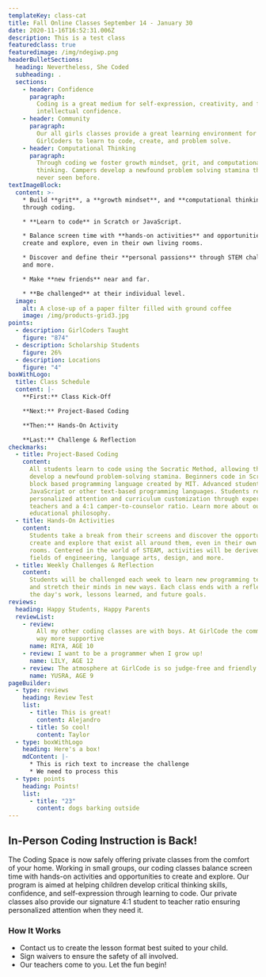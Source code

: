 ```yaml
---
templateKey: class-cat
title: Fall Online Classes ​September 14 - January 30
date: 2020-11-16T16:52:31.006Z
description: This is a test class
featuredclass: true
featuredimage: /img/ndegiwp.png
headerBulletSections:
  heading: Nevertheless, She Coded
  subheading: .
  sections:
    - header: Confidence
      paragraph:
        Coding is a great medium for self-expression, creativity, and fostering
        intellectual confidence.
    - header: Community
      paragraph:
        Our all girls classes provide a great learning environment for
        GirlCoders to learn to code, create, and problem solve.
    - header: Computational Thinking
      paragraph:
        Through coding we foster ​growth mindset, grit, and computational
        thinking. Campers develop a newfound problem solving stamina they've
        never seen before. ​
textImageBlock:
  content: >-
    * Build **grit**, a **growth mindset**, and **computational thinking**
    through coding.

    * **Learn to code** in Scratch or JavaScript.

    * Balance screen time with **hands-on activities** and opportunities to
    create and explore, even in their own living rooms.

    * Discover and define their **personal passions** through STEM challenges
    and more.

    * Make **new friends** near and far.

    * **Be challenged** at their individual level.
  image:
    alt: A close-up of a paper filter filled with ground coffee
    image: /img/products-grid3.jpg
points:
  - description: GirlCoders Taught
    figure: "874"
  - description: Scholarship Students
    figure: 26%
  - description: Locations
    figure: "4"
boxWithLogo:
  title: Class Schedule
  content: |-
    **First:** Class Kick-Off

    **Next:** Project-Based Coding

    **Then:** Hands-On Activity

    **Last:** Challenge & Reflection
checkmarks:
  - title: Project-Based Coding
    content:
      All students learn to code using the Socratic Method, allowing them to
      develop a newfound problem-solving stamina.​​ Beginners code in Scratch, a
      block based programming language created by MIT. Advanced students code in
      JavaScript or other text-based programming languages. Students receive
      personalized attention and curriculum customization through experienced
      teachers and a 4:1 camper-to-counselor ratio. Learn more about our
      educational philosophy.
  - title: Hands-On Activities
    content:
      Students take a break from their screens and discover the opportunities to
      create and explore that exist all around them, even in their own living
      rooms. Centered in the world of STEAM, activities will be derived from the
      fields of engineering, language arts, design, and more.
  - title: Weekly Challenges & Reflection
    content:
      Students will be challenged each week to learn new programming techniques
      and stretch their minds in new ways. Each class ends with a reflection on
      the day's work, lessons learned, and future goals.
reviews:
  heading: Happy Students, Happy Parents
  reviewList:
    - review:
        All my other coding classes are with boys. At GirlCode the community is
        way more supportive
      name: RIYA, AGE 10
    - review: I want to be a programmer when I grow up!
      name: LILY, AGE 12
    - review: The atmosphere at GirlCode is so judge-free and friendly!
      name: YUSRA, AGE 9
pageBuilder:
  - type: reviews
    heading: Review Test
    list:
      - title: This is great!
        content: Alejandro
      - title: So cool!
        content: Taylor
  - type: boxWithLogo
    heading: Here's a box!
    mdContent: |-
      * This is rich text to increase the challenge
      * We need to process this
  - type: points
    heading: Points!
    list:
      - title: "23"
        content: dogs barking outside
---
```


## In-Person Coding Instruction is Back!

The Coding Space is now safely offering private classes from the comfort of your
home. Working in small groups, our coding classes balance screen time with
hands-on activities and opportunities to create and explore. Our program is
aimed at helping children develop critical thinking skills, confidence, and
self-expression through learning to code. Our private classes also provide our
signature 4:1 student to teacher ratio ensuring personalized attention when they
need it.

### How It Works

- Contact us to create the lesson format best suited to your child.
- Sign waivers to ensure the safety of all involved.
- Our teachers come to you. Let the fun begin!
